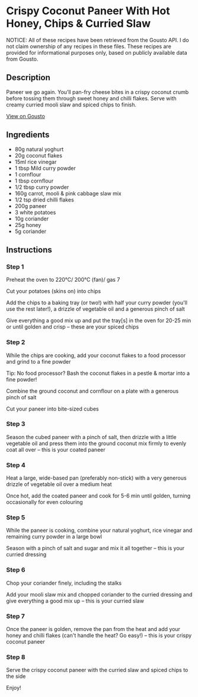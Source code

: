 # Crispy Coconut Paneer With Hot Honey, Chips & Curried Slaw

NOTICE: All of these recipes have been retrieved from the Gousto API. I do not claim ownership of any recipes in these files. These recipes are provided for informational purposes only, based on publicly available data from Gousto.

## Description

Paneer we go again. You’ll pan-fry cheese bites in a crispy coconut crumb before tossing them through sweet honey and chilli flakes. Serve with creamy curried mooli slaw and spiced chips to finish. 

[View on Gousto](https://www.gousto.co.uk/recipes/cookbook/crispy-coconut-paneer-with-hot-honey-chips-curried-slaw)

## Ingredients

- 80g natural yoghurt
- 20g coconut flakes 
- 15ml rice vinegar
- 1 tbsp Mild curry powder
- 1 cornflour
- 1 tbsp cornflour
- 1/2 tbsp curry powder
- 160g carrot, mooli & pink cabbage slaw mix
- 1/2 tsp dried chilli flakes
- 200g paneer
- 3 white potatoes
- 10g coriander
- 25g honey
- 5g coriander

## Instructions


### Step 1

Preheat the oven to 220°C/ 200°C (fan)/ gas 7

Cut your potatoes (skins on) into chips

Add the chips to a baking tray (or two!) with half your curry powder (you'll use the rest later!), a drizzle of vegetable oil and a generous pinch of salt

Give everything a good mix up and put the tray[s] in the oven for 20-25 min or until golden and crisp – these are your spiced chips


### Step 2

While the chips are cooking, add your coconut flakes to a food processor and grind to a fine powder

Tip: No food processor? Bash the coconut flakes in a pestle & mortar into a fine powder!

Combine the ground coconut and cornflour on a plate with a generous pinch of salt

Cut your paneer into bite-sized cubes


### Step 3

Season the cubed paneer with a pinch of salt, then drizzle with a little vegetable oil and press them into the ground coconut mix firmly to evenly coat all over – this is your coated paneer


### Step 4

Heat a large, wide-based pan (preferably non-stick) with a very generous drizzle of vegetable oil over a medium heat

Once hot, add the coated paneer and cook for 5-6 min until golden, turning occasionally for even colouring


### Step 5

While the paneer is cooking, combine your natural yoghurt, rice vinegar and remaining curry powder in a large bowl

Season with a pinch of salt and sugar and mix it all together – this is your curried dressing


### Step 6

Chop your coriander finely, including the stalks

Add your mooli slaw mix and chopped coriander to the curried dressing and give everything a good mix up – this is your curried slaw


### Step 7

Once the paneer is golden, remove the pan from the heat and add your honey and chilli flakes (can't handle the heat? Go easy!) – this is your crispy coconut paneer

### Step 8

Serve the crispy coconut paneer with the curried slaw and spiced chips to the side

Enjoy!

